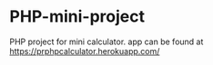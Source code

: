# PHP-mini-project
PHP project for mini calculator.
app can be found at https://prphpcalculator.herokuapp.com/
